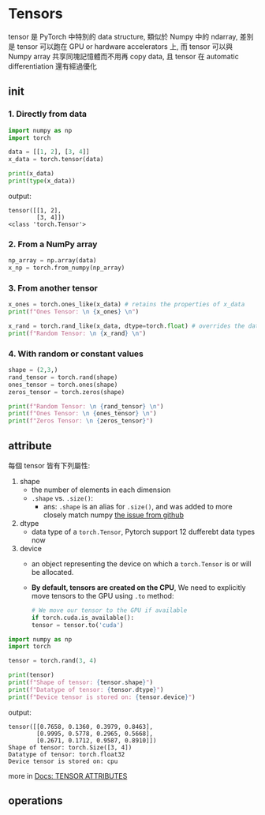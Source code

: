 # Tensors

tensor 是 PyTorch 中特別的 data structure, 類似於 Numpy 中的 ndarray, 差別是 tensor 可以跑在 GPU or hardware accelerators 上, 而 tensor 可以與 Numpy array 共享同塊記憶體而不用再 copy data, 且 tensor 在 automatic differentiation 還有經過優化

## init

### 1. Directly from data

```python
import numpy as np
import torch

data = [[1, 2], [3, 4]]
x_data = torch.tensor(data)

print(x_data)
print(type(x_data))
```

output: 

```
tensor([[1, 2],
        [3, 4]])
<class 'torch.Tensor'>
```

### 2. From a NumPy array

```python
np_array = np.array(data)
x_np = torch.from_numpy(np_array)
```

### 3. From another tensor

```python
x_ones = torch.ones_like(x_data) # retains the properties of x_data
print(f"Ones Tensor: \n {x_ones} \n")

x_rand = torch.rand_like(x_data, dtype=torch.float) # overrides the datatype of x_data
print(f"Random Tensor: \n {x_rand} \n")
```

### 4. With random or constant values

```python
shape = (2,3,)
rand_tensor = torch.rand(shape)
ones_tensor = torch.ones(shape)
zeros_tensor = torch.zeros(shape)

print(f"Random Tensor: \n {rand_tensor} \n")
print(f"Ones Tensor: \n {ones_tensor} \n")
print(f"Zeros Tensor: \n {zeros_tensor}")
```

## attribute

每個 tensor 皆有下列屬性:

1. shape
    * the number of elements in each dimension
    * ```.shape``` vs. ```.size()```:
        * ans: ```.shape``` is an alias for ```.size()```, and was added to more closely match numpy [the issue from github](https://github.com/pytorch/pytorch/issues/5544)
2. dtype
    * data type of a ```torch.Tensor```, Pytorch support 12 dufferebt data types now
3. device
    * an object representing the device on which a ```torch.Tensor``` is or will be allocated.
    * **By default, tensors are created on the CPU**, We need to explicitly move tensors to the GPU using ```.to``` method:
        
        ```python
        # We move our tensor to the GPU if available
        if torch.cuda.is_available():
        tensor = tensor.to('cuda')
        ```

```python
import numpy as np
import torch

tensor = torch.rand(3, 4)

print(tensor)
print(f"Shape of tensor: {tensor.shape}")
print(f"Datatype of tensor: {tensor.dtype}")
print(f"Device tensor is stored on: {tensor.device}")
```

output:

```
tensor([[0.7658, 0.1360, 0.3979, 0.8463],
        [0.9995, 0.5778, 0.2965, 0.5668],
        [0.2671, 0.1712, 0.9587, 0.8910]])
Shape of tensor: torch.Size([3, 4])
Datatype of tensor: torch.float32
Device tensor is stored on: cpu
```

more in [Docs: TENSOR ATTRIBUTES](https://pytorch.org/docs/stable/tensor_attributes.html)

## operations